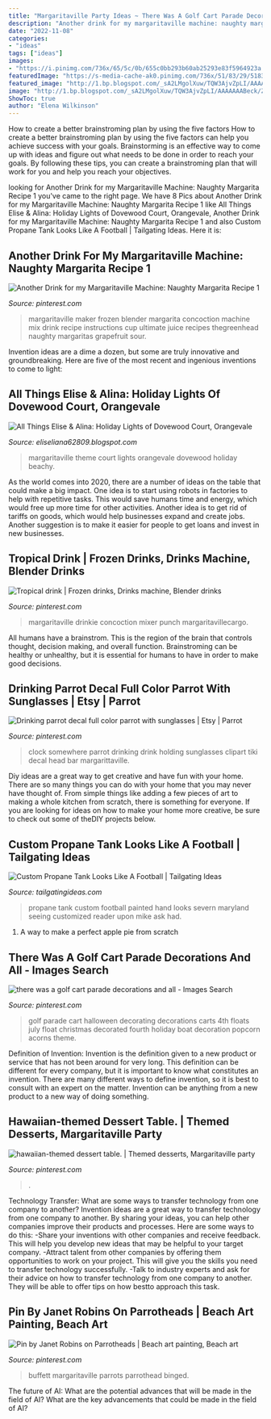 ```yaml
---
title: "Margaritaville Party Ideas ~ There Was A Golf Cart Parade Decorations And All"
description: "Another drink for my margaritaville machine: naughty margarita recipe 1"
date: "2022-11-08"
categories:
- "ideas"
tags: ["ideas"]
images:
- "https://i.pinimg.com/736x/65/5c/0b/655c0bb293b60ab25293e83f5964923a.jpg"
featuredImage: "https://s-media-cache-ak0.pinimg.com/736x/51/83/29/5183299e016a5e2920a7d80f9358de8e.jpg"
featured_image: "http://1.bp.blogspot.com/_sA2LMgolXuw/TQW3AjvZpLI/AAAAAAABeck/Zd0SoJKbwSw/s1600/DSC_5875.JPG"
image: "http://1.bp.blogspot.com/_sA2LMgolXuw/TQW3AjvZpLI/AAAAAAABeck/Zd0SoJKbwSw/s1600/DSC_5875.JPG"
ShowToc: true
author: "Elena Wilkinson"
---
```



How to create a better brainstroming plan by using the five factors
How to create a better brainstroming plan by using the five factors can help you achieve success with your goals. Brainstorming is an effective way to come up with ideas and figure out what needs to be done in order to reach your goals. By following these tips, you can create a brainstroming plan that will work for you and help you reach your objectives.

	

		
looking for Another Drink for my Margaritaville Machine: Naughty Margarita Recipe 1 you've came to the right page. We have 8 Pics about Another Drink for my Margaritaville Machine: Naughty Margarita Recipe 1 like All Things Elise &amp; Alina: Holiday Lights of Dovewood Court, Orangevale, Another Drink for my Margaritaville Machine: Naughty Margarita Recipe 1 and also Custom Propane Tank Looks Like A Football | Tailgating Ideas. Here it is:
		
    
## Another Drink For My Margaritaville Machine: Naughty Margarita Recipe 1

<img loading=lazy src="https://s-media-cache-ak0.pinimg.com/736x/51/83/29/5183299e016a5e2920a7d80f9358de8e.jpg" onerror="this.onerror=null;this.src='https://tse1.mm.bing.net/th?id=OIP.pobVX3PM2NwxH2nytrWFEgHaHa&amp;pid=15.1';" alt="Another Drink for my Margaritaville Machine: Naughty Margarita Recipe 1">

_Source: pinterest.com_

>margaritaville maker frozen blender margarita concoction machine mix drink recipe instructions cup ultimate juice recipes thegreenhead naughty margaritas grapefruit sour. 

	

Invention ideas are a dime a dozen, but some are truly innovative and groundbreaking. Here are five of the most recent and ingenious inventions to come to light: 

    
## All Things Elise &amp; Alina: Holiday Lights Of Dovewood Court, Orangevale

<img loading=lazy src="http://1.bp.blogspot.com/_sA2LMgolXuw/TQW3AjvZpLI/AAAAAAABeck/Zd0SoJKbwSw/s1600/DSC_5875.JPG" onerror="this.onerror=null;this.src='https://tse4.mm.bing.net/th?id=OIP.cTtAvYWrXu2fy8OuFc1_NAHaE9&amp;pid=15.1';" alt="All Things Elise &amp; Alina: Holiday Lights of Dovewood Court, Orangevale">

_Source: eliseliana62809.blogspot.com_

>margaritaville theme court lights orangevale dovewood holiday beachy. 

	

As the world comes into 2020, there are a number of ideas on the table that could make a big impact. One idea is to start using robots in factories to help with repetitive tasks. This would save humans time and energy, which would free up more time for other activities. Another idea is to get rid of tariffs on goods, which would help businesses expand and create jobs. Another suggestion is to make it easier for people to get loans and invest in new businesses.

    
## Tropical Drink | Frozen Drinks, Drinks Machine, Blender Drinks

<img loading=lazy src="https://i.pinimg.com/originals/41/41/47/41414763291aefb6b3458bf48423d92c.jpg" onerror="this.onerror=null;this.src='https://tse4.mm.bing.net/th?id=OIP.brewVKpmseH8bXlaRbx4oAHaHa&amp;pid=15.1';" alt="Tropical drink | Frozen drinks, Drinks machine, Blender drinks">

_Source: pinterest.com_

>margaritaville drinkie concoction mixer punch margaritavillecargo. 

	

All humans have a brainstrom. This is the region of the brain that controls thought, decision making, and overall function. Brainstroming can be healthy or unhealthy, but it is essential for humans to have in order to make good decisions.

    
## Drinking Parrot Decal Full Color Parrot With Sunglasses | Etsy | Parrot

<img loading=lazy src="https://i.pinimg.com/736x/77/e6/20/77e620cc7a8125a38995da08f2fe04fe.jpg" onerror="this.onerror=null;this.src='https://tse3.mm.bing.net/th?id=OIP.NO9YVIqXI36k7IJnu-u9sgHaF4&amp;pid=15.1';" alt="Drinking parrot decal full color parrot with sunglasses | Etsy | Parrot">

_Source: pinterest.com_

>clock somewhere parrot drinking drink holding sunglasses clipart tiki decal head bar margarittaville. 

	

Diy ideas are a great way to get creative and have fun with your home. There are so many things you can do with your home that you may never have thought of. From simple things like adding a few pieces of art to making a whole kitchen from scratch, there is something for everyone. If you are looking for ideas on how to make your home more creative, be sure to check out some of theDIY projects below.

    
## Custom Propane Tank Looks Like A Football | Tailgating Ideas

<img loading=lazy src="http://www.tailgatingideas.com/wp-content/uploads/2011/10/hand-painted-tank-2.jpg" onerror="this.onerror=null;this.src='https://tse2.mm.bing.net/th?id=OIP.T1gV9F0tssZwCZENxwLVBwHaJ4&amp;pid=15.1';" alt="Custom Propane Tank Looks Like A Football | Tailgating Ideas">

_Source: tailgatingideas.com_

>propane tank custom football painted hand looks severn maryland seeing customized reader upon mike ask had. 

	

1. A way to make a perfect apple pie from scratch 

    
## There Was A Golf Cart Parade Decorations And All - Images Search

<img loading=lazy src="https://i.pinimg.com/originals/02/a8/c1/02a8c1ec2c651234e8de8cfebf0a31ba.jpg" onerror="this.onerror=null;this.src='https://tse1.mm.bing.net/th?id=OIP.PrSCTH7J9pk2TAK9Y6t-_AHaLG&amp;pid=15.1';" alt="there was a golf cart parade decorations and all - Images Search">

_Source: pinterest.com_

>golf parade cart halloween decorating decorations carts 4th floats july float christmas decorated fourth holiday boat decoration popcorn acorns theme. 

	

Definition of Invention:
Invention is the definition given to a new product or service that has not been around for very long. This definition can be different for every company, but it is important to know what constitutes an invention. There are many different ways to define invention, so it is best to consult with an expert on the matter. Invention can be anything from a new product to a new way of doing something.

    
## Hawaiian-themed Dessert Table. | Themed Desserts, Margaritaville Party

<img loading=lazy src="https://i.pinimg.com/originals/f9/9b/1d/f99b1dd525aeb1c93dd6f5341f042c68.jpg" onerror="this.onerror=null;this.src='https://tse4.mm.bing.net/th?id=OIP.Ui2RVDu2z6yyG6VQzU4MQgHaKa&amp;pid=15.1';" alt="hawaiian-themed dessert table. | Themed desserts, Margaritaville party">

_Source: pinterest.com_

>. 

	

Technology Transfer: What are some ways to transfer technology from one company to another?
Invention ideas are a great way to transfer technology from one company to another. By sharing your ideas, you can help other companies improve their products and processes. Here are some ways to do this: 
-Share your inventions with other companies and receive feedback. This will help you develop new ideas that may be helpful to your target company.
-Attract talent from other companies by offering them opportunities to work on your project. This will give you the skills you need to transfer technology successfully.
-Talk to industry experts and ask for their advice on how to transfer technology from one company to another. They will be able to offer tips on how bestto approach this task.

    
## Pin By Janet Robins On Parrotheads | Beach Art Painting, Beach Art

<img loading=lazy src="https://i.pinimg.com/736x/65/5c/0b/655c0bb293b60ab25293e83f5964923a.jpg" onerror="this.onerror=null;this.src='https://tse4.mm.bing.net/th?id=OIP.WbXxDqQftKEBCJnUBZ5aIAHaHa&amp;pid=15.1';" alt="Pin by Janet Robins on Parrotheads | Beach art painting, Beach art">

_Source: pinterest.com_

>buffett margaritaville parrots parrothead binged. 

	

The future of AI: What are the potential advances that will be made in the field of AI?
What are the key advancements that could be made in the field of AI?

